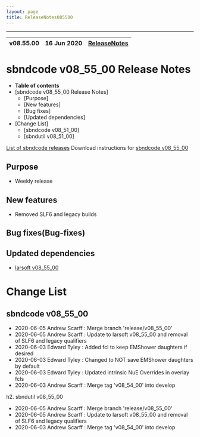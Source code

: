 ```yaml
---
layout: page
title: ReleaseNotes085500
---
```


-----------------------------------------------------------------------------
| v08.55.00 | 16 Jun 2020 | [ReleaseNotes](ReleaseNotes085500.html) |
| --- | --- | --- |



sbndcode v08_55_00 Release Notes
=======================================================================================

-   **Table of contents**
-   [sbndcode v08_55_00 Release Notes]
    -   [Purpose]
    -   [New features]
    -   [Bug fixes]
    -   [Updated dependencies]
-   [Change List]
    -   [sbndcode v08\_51\_00]
    -   [sbndutil v08\_51\_00]

[List of sbndcode releases](List_of_SBND_code_releases.html)
Download instructions for [sbndcode v08_55_00](http://scisoft.fnal.gov/scisoft/bundles/sbnd/v08_55_00/sbndcode-v08_55_00.html)

Purpose
---------------------------------------------------

* Weekly release

New features
---------------------------------------------------

* Removed SLF6 and legacy builds

Bug fixes(Bug-fixes)
---------------------------------------------------

Updated dependencies
---------------------------------------------------

* [larsoft v08_55_00](https://cdcvs.fnal.gov/redmine/projects/larsoft/wiki/ReleaseNotes085500)

Change List
==========================================

sbndcode v08_55_00
---------------------------------------------------

* 2020-06-05  Andrew Scarff : Merge branch 'release/v08_55_00'
* 2020-06-05  Andrew Scarff : Update to larsoft v08_55_00 and removal of SLF6 and legacy qualifiers
* 2020-06-03  Edward Tyley : Added fcl to keep EMShower daughters if desired
* 2020-06-03  Edward Tyley : Changed to NOT save EMShower daughters by default
* 2020-06-03  Edward Tyley : Updated intrinsic NuE Overrides in overlay fcls
* 2020-06-03  Andrew Scarff : Merge tag 'v08_54_00' into develop

h2. sbndutil v08_55_00

* 2020-06-05  Andrew Scarff : Merge branch 'release/v08_55_00'
* 2020-06-05  Andrew Scarff : Update to larsoft v08_55_00 and removal of SLF6 and legacy qualifiers
* 2020-06-03  Andrew Scarff : Merge tag 'v08_54_00' into develop


